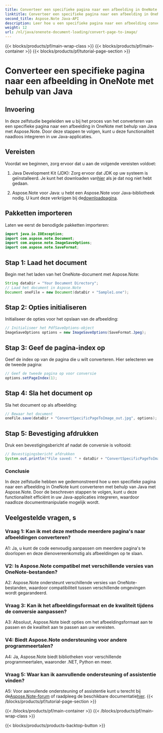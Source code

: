 ```yaml
---
title: Converteer een specifieke pagina naar een afbeelding in OneNote met behulp van Java
linktitle: Converteer een specifieke pagina naar een afbeelding in OneNote met behulp van Java
second_title: Aspose.Note Java-API
description: Leer hoe u een specifieke pagina naar een afbeelding converteert in OneNote met behulp van Java met Aspose.Note. Volg onze stapsgewijze handleiding voor een naadloze integratie.
weight: 12
url: /nl/java/onenote-document-loading/convert-page-to-image/
---
```


{{< blocks/products/pf/main-wrap-class >}}
{{< blocks/products/pf/main-container >}}
{{< blocks/products/pf/tutorial-page-section >}}

# Converteer een specifieke pagina naar een afbeelding in OneNote met behulp van Java

## Invoering

In deze zelfstudie begeleiden we u bij het proces van het converteren van een specifieke pagina naar een afbeelding in OneNote met behulp van Java met Aspose.Note. Door deze stappen te volgen, kunt u deze functionaliteit naadloos integreren in uw Java-applicaties.

## Vereisten

Voordat we beginnen, zorg ervoor dat u aan de volgende vereisten voldoet:

1.  Java Development Kit (JDK): Zorg ervoor dat JDK op uw systeem is geïnstalleerd. Je kunt het downloaden van[hier](https://www.oracle.com/java/technologies/javase-jdk11-downloads.html) als je dat nog niet hebt gedaan.

2.  Aspose.Note voor Java: u hebt een Aspose.Note voor Java-bibliotheek nodig. U kunt deze verkrijgen bij de[downloadpagina](https://releases.aspose.com/note/java/).

## Pakketten importeren

Laten we eerst de benodigde pakketten importeren:

```java
import java.io.IOException;
import com.aspose.note.Document;
import com.aspose.note.ImageSaveOptions;
import com.aspose.note.SaveFormat;
```

## Stap 1: Laad het document

Begin met het laden van het OneNote-document met Aspose.Note:

```java
String dataDir = "Your Document Directory";
// Laad het document in Aspose.Note
Document oneFile = new Document(dataDir + "Sample1.one");
```

## Stap 2: Opties initialiseren

Initialiseer de opties voor het opslaan van de afbeelding:

```java
// Initialiseer het PdfSaveOptions-object
ImageSaveOptions options = new ImageSaveOptions(SaveFormat.Jpeg);
```

## Stap 3: Geef de pagina-index op

Geef de index op van de pagina die u wilt converteren. Hier selecteren we de tweede pagina:

```java
// Geef de tweede pagina op voor conversie
options.setPageIndex(1);
```

## Stap 4: Sla het document op

Sla het document op als afbeelding:

```java
// Bewaar het document
oneFile.save(dataDir + "ConvertSpecificPageToImage_out.jpg", options);
```

## Stap 5: Bevestiging afdrukken

Druk een bevestigingsbericht af nadat de conversie is voltooid:

```java
// Bevestigingsbericht afdrukken
System.out.println("File saved: " + dataDir + "ConvertSpecificPageToImage_out.jpg");
```

### Conclusie

In deze zelfstudie hebben we gedemonstreerd hoe u een specifieke pagina naar een afbeelding in OneNote kunt converteren met behulp van Java met Aspose.Note. Door de beschreven stappen te volgen, kunt u deze functionaliteit efficiënt in uw Java-applicaties integreren, waardoor naadloze documentmanipulatie mogelijk wordt.

## Veelgestelde vragen, s

### Vraag 1: Kan ik met deze methode meerdere pagina's naar afbeeldingen converteren?

A1: Ja, u kunt de code eenvoudig aanpassen om meerdere pagina's te doorlopen en deze dienovereenkomstig als afbeeldingen op te slaan.

### V2: Is Aspose.Note compatibel met verschillende versies van OneNote-bestanden?

A2: Aspose.Note ondersteunt verschillende versies van OneNote-bestanden, waardoor compatibiliteit tussen verschillende omgevingen wordt gegarandeerd.

### Vraag 3: Kan ik het afbeeldingsformaat en de kwaliteit tijdens de conversie aanpassen?

A3: Absoluut, Aspose.Note biedt opties om het afbeeldingsformaat aan te passen en de kwaliteit aan te passen aan uw vereisten.

### V4: Biedt Aspose.Note ondersteuning voor andere programmeertalen?

A4: Ja, Aspose.Note biedt bibliotheken voor verschillende programmeertalen, waaronder .NET, Python en meer.

### Vraag 5: Waar kan ik aanvullende ondersteuning of assistentie vinden?

 A5: Voor aanvullende ondersteuning of assistentie kunt u terecht bij de[Aspose.Note-forum](https://forum.aspose.com/c/note/28) of raadpleeg de beschikbare documentatie[hier](https://reference.aspose.com/note/java/).
{{< /blocks/products/pf/tutorial-page-section >}}

{{< /blocks/products/pf/main-container >}}
{{< /blocks/products/pf/main-wrap-class >}}

{{< blocks/products/products-backtop-button >}}
